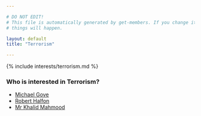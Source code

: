 ```yaml
---

# DO NOT EDIT!
# This file is automatically generated by get-members. If you change it, bad
# things will happen.

layout: default
title: "Terrorism"

---
```


{% include interests/terrorism.md %}

### Who is interested in Terrorism?


* [Michael Gove](/members/michael-gove.html)
* [Robert Halfon](/members/robert-halfon.html)
* [Mr Khalid Mahmood](/members/mr-khalid-mahmood.html)
